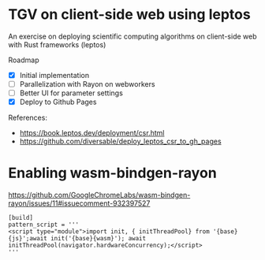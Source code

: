 # TGV on client-side web using leptos

An exercise on deploying scientific computing algorithms on client-side web with Rust frameworks (leptos)

Roadmap
- [x] Initial implementation
- [ ] Parallelization with Rayon on webworkers
- [ ] Better UI for parameter settings
- [x] Deploy to Github Pages

References:
- https://book.leptos.dev/deployment/csr.html
- https://github.com/diversable/deploy_leptos_csr_to_gh_pages



# Enabling wasm-bindgen-rayon

https://github.com/GoogleChromeLabs/wasm-bindgen-rayon/issues/11#issuecomment-932397527


```[Trunk.toml]
[build]
pattern_script = '''
<script type="module">import init, { initThreadPool} from '{base}{js}';await init('{base}{wasm}'); await initThreadPool(navigator.hardwareConcurrency);</script>
'''
```


